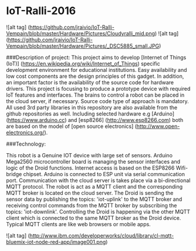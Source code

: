 # IoT-Ralli-2016
![alt tag] (https://github.com/jraivio/IoT-Ralli-Vempain/blob/master/Hardware/Pictures/Cloudyralli_mid.png) ![alt tag] (https://github.com/jraivio/IoT-Ralli-Vempain/blob/master/Hardware/Pictures/_DSC5885_small.JPG)

###Description of project:
This project aims to develop [Internet of Things (IoT)] (https://en.wikipedia.org/wiki/Internet_of_Things) specific development environment for educational institutions. Easy availability and low cost components are the design principles of this gadget. In addition, an important factor is the availability of the source code for hardware drivers. This project is focusing to produce a prototype device with required IoT features and interfaces. The brains to control a robot can be placed in the cloud server, if necessary.
Source code type of approach is mandatory. All used 3rd party libraries in this repository are also available from the github repositories as well. Including selected hardware e.g [Arduino] (https://www.arduino.cc) and [esp8266] (http://www.esp8266.com) both are based on the model of [open source electronics] (http://www.open-electronics.org/). 

###Technology:    

This robot is a Genuine IOT device with large set of sensors. Arduino Mega2560 microcontroller board is managing the sensor interfaces and logic of the Droid functions. Internet access is based on the ESP8266 Wifi-bridge chipset. Arduino is connected to ESP unit via serial communication port. Communication with the cloud server is takes place via a bi-directional MQTT protocol. The robot is act as a MQTT client and the corresponding MQTT broker is located on the cloud server. The Droid is sending the sensor data by publishing the topics: 'iot-uplink'  to the MQTT broker and receiving control commands from the MQTT broker by subscribing the topics: 'iot-downlink'. Controlling the Droid is happening via the other MQTT client which is connected to the same MQTT broker as the Droid device. Typical MQTT clients are like web browsers or mobile apps.    

![alt tag] (http://www.ibm.com/developerworks/cloud/library/cl-mqtt-bluemix-iot-node-red-app/image001.png)
